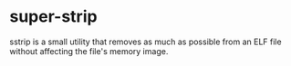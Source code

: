 # super-strip
sstrip is a small utility that removes as much as possible from an ELF file without affecting the file's memory image.

